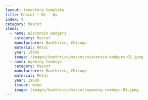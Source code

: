 ```yaml
---
layout: inventory-template
title: Mascot ~ Wi - Wy
index: 9
category: Mascot
items:
  - name: Wisconsin Badgers
    category: Mascot
    manufacturer: Banthrico, Chicago
    material: Metal
    year: 1960s
    image: /images/banthrico/mascot/wisconsin-badgers-01.jpeg
  - name: Wyoming Cowboys
    category: Mascot
    manufacturer: Banthrico, Chicago
    material: Metal
    year: 1960s
    issuer: None
    image: /images/banthrico/mascot/wyoming-cowboys-01.jpeg
---
```

